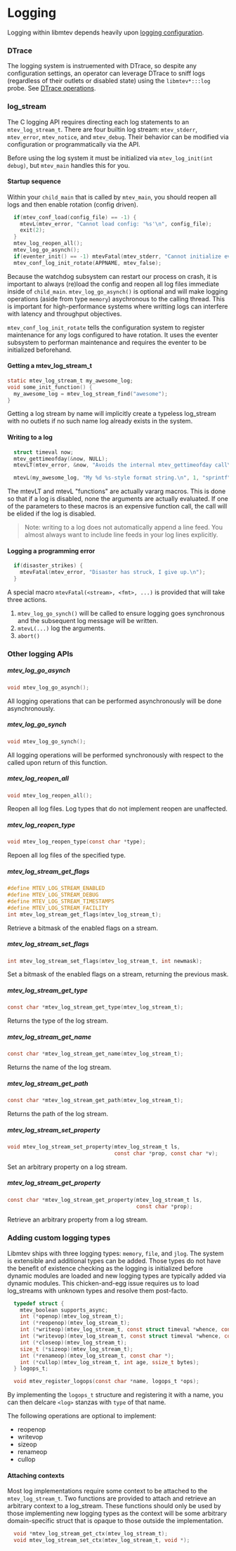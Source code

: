 # Logging

Logging within libmtev depends heavily upon [logging configuration](../config/logging.md).

### DTrace

The logging system is instruemented with DTrace, so despite any configuration
settings, an operator can leverage DTrace to sniff logs (regardless of their
outlets or disabled state) using the `libmtev*:::log` probe. See [DTrace
operations](../operations/dtrace.md).

### log\_stream

The C logging API requires directing each log statements to an `mtev_log_stream_t`.  There
are four builtin log stream: `mtev_stderr`, `mtev_error`, `mtev_notice`, and `mtev_debug`.
Their behavior can be modified via configuration or programmatically via the API.

Before using the log system it must be initialized via `mtev_log_init(int debug)`, but `mtev_main`
handles this for you.

#### Startup sequence

Within your `child_main` that is called by `mtev_main`, you should reopen all logs and then
enable rotation (config driven).

```c
  if(mtev_conf_load(config_file) == -1) {
    mtevL(mtev_error, "Cannot load config: '%s'\n", config_file);
    exit(2);
  }
  mtev_log_reopen_all();
  mtev_log_go_asynch();
  if(eventer_init() == -1) mtevFatal(mtev_stderr, "Cannot initialize eventer\n");
  mtev_conf_log_init_rotate(APPNAME, mtev_false);
```

Because the watchdog subsystem can restart our process on crash, it is important to always (re)load the
config and reopen all log files immediate inside of `child_main`.  `mtev_log_go_asynch()` is optional and
will make logging operations (aside from type `memory`) asychronous to the calling thread.  This is
important for high-performance systems where writting logs can interfere with latency and throughput objectives.

`mtev_conf_log_init_rotate` tells the configuration system to register maintenance for any logs configured to
have rotation.  It uses the eventer subsystem to performan maintenance and requires the eventer to be initialized
beforehand.

#### Getting a mtev_log_stream_t

```c
static mtev_log_stream_t my_awesome_log;
void some_init_function() {
  my_awesome_log = mtev_log_stream_find("awesome");
}
```

Getting a log stream by name will implicitly create a typeless log_stream with no outlets if no such name
log already exists in the system.

#### Writing to a log

```c
  struct timeval now;
  mtev_gettimeofday(&now, NULL);
  mtevLT(mtev_error, &now, "Avoids the internal mtev_gettimeofday call\n");

  mtevL(my_awesome_log, "My %d %s-style format string.\n", 1, "sprintf");
```

The mtevLT and mtevL "functions" are actually vararg macros.  This is done so that if a log is disabled,
none the arguments are actually evaluated.  If one of the parameters to these macros is an expensive
function call, the call will be elided if the log is disabled.

> Note: writing to a log does not automatically append a line feed.  You almost always want to include
> line feeds in your log lines explicitly.

#### Logging a programming error

```c
  if(disaster_strikes) {
    mtevFatal(mtev_error, "Disaster has struck, I give up.\n");
  }
```

A special macro `mtevFatal(<stream>, <fmt>, ...)` is provided that will take three actions.

  1. `mtev_log_go_synch()` will be called to ensure logging goes synchronous and the subsequent log message will be written.
  2. `mtevL(...)` log the arguments.
  3. `abort()`

### Other logging APIs

##### mtev_log_go_asynch

```c
void mtev_log_go_asynch();
```

All logging operations that can be performed asynchronously will be done asynchronously.

##### mtev_log_go_synch

```c
void mtev_log_go_synch();
```

All logging operations will be performed synchronously with respect to the called upon return of this function.

##### mtev_log_reopen_all

```c
void mtev_log_reopen_all();
```

Reopen all log files.  Log types that do not implement reopen are unaffected.

##### mtev_log_reopen_type

```c
void mtev_log_reopen_type(const char *type);
```

Repoen all log files of the specified type.

##### mtev_log_stream_get_flags

```c
#define MTEV_LOG_STREAM_ENABLED
#define MTEV_LOG_STREAM_DEBUG
#define MTEV_LOG_STREAM_TIMESTAMPS
#define MTEV_LOG_STREAM_FACILITY
int mtev_log_stream_get_flags(mtev_log_stream_t);
```

Retrieve a bitmask of the enabled flags on a stream.

##### mtev_log_stream_set_flags

```c
int mtev_log_stream_set_flags(mtev_log_stream_t, int newmask);
```

Set a bitmask of the enabled flags on a stream, returning the previous mask.

##### mtev_log_stream_get_type

```c
const char *mtev_log_stream_get_type(mtev_log_stream_t);
```

Returns the type of the log stream.

##### mtev_log_stream_get_name

```c
const char *mtev_log_stream_get_name(mtev_log_stream_t);
```

Returns the name of the log stream.

##### mtev_log_stream_get_path

```c
const char *mtev_log_stream_get_path(mtev_log_stream_t);
```

Returns the path of the log stream.

##### mtev_log_stream_set_property

```c
void mtev_log_stream_set_property(mtev_log_stream_t ls,
                                  const char *prop, const char *v);
```

Set an arbitrary property on a log stream.

##### mtev_log_stream_get_property

```c
const char *mtev_log_stream_get_property(mtev_log_stream_t ls,
                                         const char *prop);
```

Retrieve an arbitrary property from a log stream.

### Adding custom logging types

Libmtev ships with three logging types: `memory`, `file`, and `jlog`.  The system is extensible and additional
types can be added.  Those types do not have the benefit of existence checking as the logging is initialized before
dynamic modules are loaded and new logging types are typically added via dynamic modules.  This chicken-and-egg issue
requires us to load log_streams with unknown types and resolve them post-facto.

```c
  typedef struct {
    mtev_boolean supports_async;
    int (*openop)(mtev_log_stream_t);
    int (*reopenop)(mtev_log_stream_t);
    int (*writeop)(mtev_log_stream_t, const struct timeval *whence, const void *, size_t);
    int (*writevop)(mtev_log_stream_t, const struct timeval *whence, const struct iovec *iov, int iovcnt);
    int (*closeop)(mtev_log_stream_t);
    size_t (*sizeop)(mtev_log_stream_t);
    int (*renameop)(mtev_log_stream_t, const char *);
    int (*cullop)(mtev_log_stream_t, int age, ssize_t bytes);
  } logops_t;

  void mtev_register_logops(const char *name, logops_t *ops);
```

By implementing the `logops_t` structure and registering it with a name, you can then delcare `<log>` stanzas with `type` of that name.

The following operations are optional to implement:

 * reopenop
 * writevop
 * sizeop
 * renameop
 * cullop

#### Attaching contexts

Most log implementations require some context to be attached to the `mtev_log_stream_t`.  Two functions are provided to attach and retrieve an arbitrary context to a log_stream. These functions should only be used by those implementing new logging types as the context will be some arbitrary domain-specific struct that is opaque to those outside the implementation.

```c
  void *mtev_log_stream_get_ctx(mtev_log_stream_t);
  void mtev_log_stream_set_ctx(mtev_log_stream_t, void *);
```
